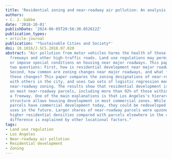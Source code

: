 ```yaml
---
title: 'Residential zoning and near-roadway air pollution: An analysis of Los Angeles'
authors:
- C. J. Gabbe
date: '2018-10-01'
publishDate: '2024-06-05T20:56:30.052612Z'
publication_types:
- article-journal
publication: '*Sustainable Cities and Society*'
doi: 10.1016/J.SCS.2018.07.020
abstract: "Air pollution from motor vehicles harms the health of those who live near
  freeways and other high-traffic roads. Land use regulations may permit, prohibit,
  or impose special conditions on housing near major roadways. This paper answers
  two questions: First, how is residential development near major roadways regulated?
  Second, how common are zoning changes near major roadways, and what factors explain
  these changes? This paper compares the zoning designations of near-roadway parcels
  with others in the city, and uses two sets of logistic regression models to analyze
  near-roadway zoning. The results show that residential development is permitted
  on most near-roadway parcels, including more than 92% of those within 500 feet of
  a freeway. One of the main explanations is that Los Angeles's hierarchical zoning
  structure allows housing development in most commercial zones. While many of these
  parcels have commercial development today, they could be redeveloped for residential
  uses in the future. Larger shares of near-roadway parcels were upzoned to allow
  higher residential densities compared with parcels elsewhere in the city, but this
  difference is explained by other locational factors."
tags:
- Land use regulation
- Los Angeles
- Near-roadway air pollution
- Residential development
- Zoning
---
```

